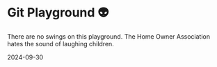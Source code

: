 # Git Playground 👽
There are no swings on this playground. The Home Owner Association hates the sound of laughing children.

2024-09-30
